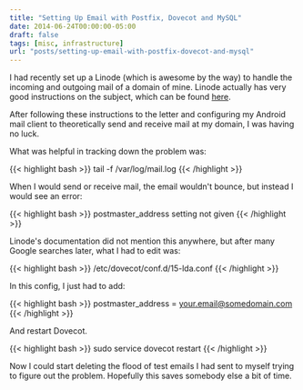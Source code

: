 ```yaml
---
title: "Setting Up Email with Postfix, Dovecot and MySQL"
date: 2014-06-24T00:00:00-05:00
draft: false
tags: [misc, infrastructure]
url: "posts/setting-up-email-with-postfix-dovecot-and-mysql"
---
```


I had recently set up a Linode (which is awesome by the way) to handle the incoming and outgoing mail of a domain of mine. Linode actually has very good instructions on the subject, which can be found [here](https://library.linode.com/email/postfix/postfix2.9.6-dovecot2.0.19-mysql).

<!--more-->

After following these instructions to the letter and configuring my Android mail client to theoretically send and receive mail at my domain, I was having no luck.

What was helpful in tracking down the problem was:

{{< highlight bash >}}
tail -f /var/log/mail.log
{{< /highlight >}}

When I would send or receive mail, the email wouldn't bounce, but instead I would see an error:

{{< highlight bash >}}
postmaster_address setting not given
{{< /highlight >}}

Linode's documentation did not mention this anywhere, but after many Google searches later, what I had to edit was:

{{< highlight bash >}}
/etc/dovecot/conf.d/15-lda.conf
{{< /highlight >}}

In this config, I just had to add:

{{< highlight bash >}}
postmaster_address = your.email@somedomain.com
{{< /highlight >}}

And restart Dovecot.

{{< highlight bash >}}
sudo service dovecot restart
{{< /highlight >}}

Now I could start deleting the flood of test emails I had sent to myself trying to figure out the problem. Hopefully this saves somebody else a bit of time.
